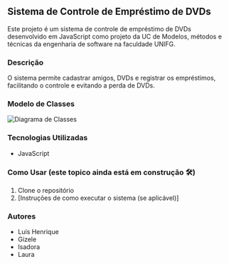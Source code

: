 ## Sistema de Controle de Empréstimo de DVDs

Este projeto é um sistema de controle de empréstimo de DVDs desenvolvido em JavaScript como projeto da UC de Modelos, métodos e técnicas da engenharia de software na faculdade UNIFG.

### Descrição

O sistema permite cadastrar amigos, DVDs e registrar os empréstimos, facilitando o controle e evitando a perda de DVDs.

### Modelo de Classes

![Diagrama de Classes](locadora-dvd/images/diagrama_classes.png)

### Tecnologias Utilizadas

*   JavaScript

### Como Usar (este topico ainda está em construção 🛠️)

1.  Clone o repositório
2.  [Instruções de como executar o sistema (se aplicável)]

### Autores

*   Luís Henrique
*   Gizele
*   Isadora
*   Laura